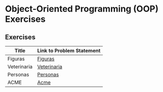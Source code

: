 # Object-Oriented Programming (OOP) Exercises

## Exercises

| Title             | Link to Problem Statement           |
|-------------------|-------------------------------------|
| Figuras           | [Figuras](./src/Figuras)            |
| Veterinaria       | [Veterinaria](./src/Veterinaria)    |
| Personas          | [Personas](./src/personas)          |
| ACME              | [Acme](./src/acme)                  |

